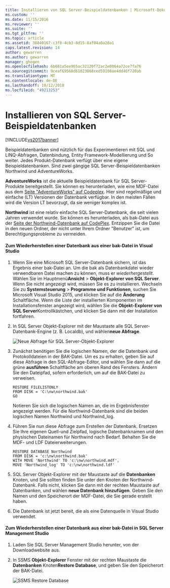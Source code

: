 ```yaml
---
title: Installieren von SQL Server-Beispieldatenbanken | Microsoft-Dokumentation
ms.custom: ''
ms.date: 11/15/2016
ms.reviewer: ''
ms.suite: ''
ms.tgt_pltfrm: ''
ms.topic: article
ms.assetid: 38840167-c3f8-4cb3-8d15-8af04a0a20a1
caps.latest.revision: 14
author: gewarren
ms.author: gewarren
manager: ghogen
ms.openlocfilehash: 6b681a5ee965ac32120f72ac2e0064a72ce7fa76
ms.sourcegitcommit: 9ceaf69568d61023868ced59108ae4dd46f720ab
ms.translationtype: MT
ms.contentlocale: de-DE
ms.lasthandoff: 10/12/2018
ms.locfileid: "49213253"
---
```

# <a name="install-sql-server-sample-databases"></a>Installieren von SQL Server-Beispieldatenbanken
[!INCLUDE[vs2017banner](../includes/vs2017banner.md)]

  
Beispieldatenbanken sind nützlich für das Experimentieren mit SQL und LINQ-Abfragen, Datenbindung, Entity Framework-Modellierung und So weiter.  Jedes Produkt-Datenbank verfügt über eine eigene Beispieldatenbanken. Sind zwei gängige SQL Server-Beispieldatenbanken Northwind und AdventureWorks.  
  
 **AdventureWorks** ist die aktuelle Beispieldatenbank für SQL Server-Produkte bereitgestellt. Sie können es herunterladen, wie eine MDF-Datei aus dem [Seite "AdventureWorks" auf Codeplex](http://msftdbprodsamples.codeplex.com/). Hier sind regelmäßige und einfache (LT) Versionen der Datenbank verfügbar. In den meisten Fällen wird die Version LT bevorzugt, da sie weniger komplex ist.  
  
 **Northwind** ist eine relativ einfache SQL Server-Datenbank, die seit vielen Jahren verwendet wurde. Sie können es herunterladen, als bak-Datei aus der [Seite der Northwind-Datenbank auf CodePlex](https://northwinddatabase.codeplex.com/). Entzippen Sie die Datei in den neuen Ordner, der nicht unter Ihrem Ordner "Benutzer" ist, um Berechtigungsprobleme zu vermeiden.  
  
#### <a name="to-restore-a-database-from-a-bak-file-in-visual-studio"></a>Zum Wiederherstellen einer Datenbank aus einer bak-Datei in Visual Studio  
  
1.  Wenn Sie eine Microsoft SQL Server-Datenbank sichern, ist das Ergebnis einer bak-Datei an. Um die bak als Datenbankdatei wieder verwendbaren Datei machen zu können, muss er *wiederhergestellt*. Wählen Sie im Hauptmenü**Ansicht** > **Objekt-Explorer von SQL Server**. Wenn Sie nicht angezeigt wird, müssen Sie es zu installieren. Wechseln Sie zu **Systemsteuerung** > **Programme und Funktionen**, suchen Sie Microsoft Visual Studio 2015, und klicken Sie auf die **Änderung** Schaltfläche. Wenn die Liste der installierten Komponenten im Installationsfenster angezeigt wird, wählen Sie die **Objekt-Explorer von SQL Server**Kontrollkästchen, und klicken Sie dann mit der Installation fortfahren.  
  
2.  In SQL Server Objekt-Explorer mit der Maustaste alle SQL Server-Datenbank-Engine (z. B. Localdb), und wählen**neue Abfrage**.  
  
     ![Neue Abfrage für SQL Server-Objekt-Explorer](../data-tools/media/raddata-sql-server-object-explorer-new-query.png "Raddata neue Abfrage für SQL Server-Objekt-Explorer")  
  
3.  Zunächst benötigen Sie die logischen Namen, der die Datenbank und Protokolldateien in der BAK-Datei. Um es zu erhalten, geben Sie auf diese Abfrage in den SQL-Abfrage-Editor, und wählen Sie dann auf die grüne **ausführen** Schaltfläche am oberen Rand des Fensters. Ändern Sie den Dateipfad, sofern erforderlich, um auf die BAK-Datei zu verweisen.  
  
    ```  
    RESTORE FILELISTONLY  
    FROM DISK = 'C:\nw\northwind.bak'  
    GO  
    ```  
  
     Notieren Sie sich die logischen Namen an, die im Ergebnisfenster angezeigt werden.  Für die Northwind-Datenbank sind die beiden logischen Namen Northwind und Northwind_log.  
  
4.  Führen Sie nun diese Abfrage zum Erstellen der Datenbank. Ersetzen Sie Ihre eigenen Quell-und Zielpfad, logische Datenbanknamen und den physischen Dateinamen für Northwind nach Bedarf. Behalten Sie die MDF- und LDF Dateierweiterungen.  
  
    ```  
    RESTORE DATABASE Northwind  
    FROM DISK = 'c:\nw\northwind.bak'  
    WITH MOVE 'Northwind' TO 'c:\nw\northwind.mdf',  
    MOVE 'Northwind_log' TO 'c:\nw\northwind.ldf'  
    ```  
  
5.  SQL Server Objekt-Explorer mit der Maustaste auf die **Datenbanken** Knoten, und Sie sollten finden Sie unter den Knoten der Northwind-Datenbank. Falls nicht, klicken Sie dann mit der rechten Maustaste auf Datenbanken, und wählen **neue Datenbank hinzufügen**. Geben Sie den Namen und den Speicherort der MDF-Datei, die Sie gerade erstellt haben.  
  
6.  Die Datenbank ist jetzt bereit, die als eine Datenquelle in Visual Studio verwendet.  
  
#### <a name="to-restore-a-database-from-a-bak-file-in-sql-server-management-studio"></a>Zum Wiederherstellen einer Datenbank aus einer bak-Datei in SQL Server Management Studio  
  
1.  Laden Sie SQL Server Management Studio herunter, von der Downloadwebsite aus.  
  
2.  In SSMS **Objekt-Explorer** Fenster mit der rechten Maustaste die **Datenbanken** Knoten**Restore Database**, und geben Sie den Speicherort der BAK-Datei.  
  
     ![SSMS Restore Database](../data-tools/media/raddata-ssms-restore-database.png "Raddata SSMS Restore Database")

